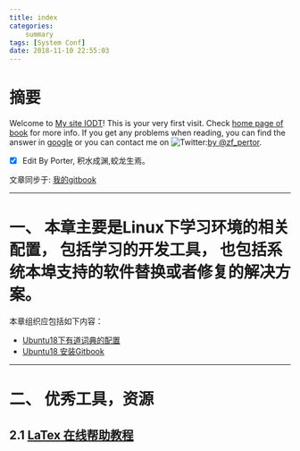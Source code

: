 ```yaml
---
title: index
categories:      
    summary    
tags: [System Conf]
date: 2018-11-10 22:55:03
---
```


# 摘要

Welcome to [My site IODT](http://index.porterpan.top/)! This is your very first visit. Check [home page of book](https://porter.gitbook.io/deep-learning-series/) for more info. If you get any problems when reading, you can find the answer in [google](https://www.google.com) or you can contact me on ![Twitter](./image1/twitter.ico):[by @zf_pertor](https://twitter.com/zf_pertor?lang=en).

- [x] Edit By Porter, 积水成渊,蛟龙生焉。

<!-- more -->

文章同步于: [我的gitbook](https://porter.gitbook.io/)

------------------

# 一、 本章主要是Linux下学习环境的相关配置， 包括学习的开发工具， 也包括系统本埠支持的软件替换或者修复的解决方案。
本章组织应包括如下内容：

* [Ubuntu18下有道词典的配置](./Ubuntu18下有道词典的配置.md)
* [Ubuntu18 安装Gitbook](./Ubuntu18安装Gitbook.md)


----------

# 二、 优秀工具，资源

## 2.1 [LaTex 在线帮助教程](www.ctex.org/OnlineDocuments)

